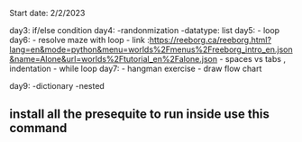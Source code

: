 Start date: 2/2/2023

day3: if/else condition
day4:   -randonmization 
        -datatype: list
day5:   - loop 
day6:   - resolve maze with loop
        - link :https://reeborg.ca/reeborg.html?lang=en&mode=python&menu=worlds%2Fmenus%2Freeborg_intro_en.json&name=Alone&url=worlds%2Ftutorial_en%2Falone.json
        - spaces vs tabs , indentation
        - while loop
day7:   - hangman exercise 
        - draw flow chart

day9:   -dictionary
        -nested



## install all the presequite to run inside use this command
``` pip install -r ./requirement.txt